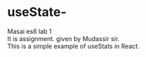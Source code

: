 # useState-
Masai es6 lab 1
<br>
It is assignment. given by Mudassir sir.
<br>
This is a simple example of useStats in React. 

